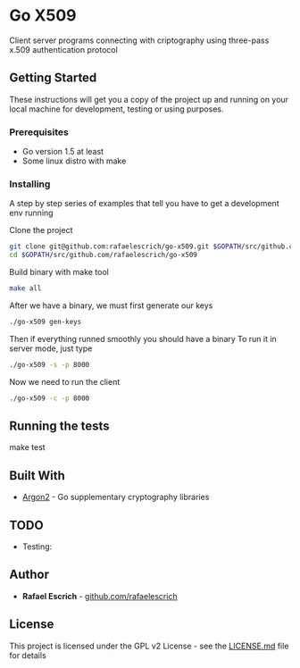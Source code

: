 # Go X509

Client server programs connecting with criptography using three-pass x.509 authentication protocol

## Getting Started

These instructions will get you a copy of the project up and running on your local machine for development, testing or using purposes.

### Prerequisites

* Go version 1.5 at least
* Some linux distro with make

### Installing

A step by step series of examples that tell you have to get a development env running

Clone the project

```bash
git clone git@github.com:rafaelescrich/go-x509.git $GOPATH/src/github.com/rafaelescrich/go-x509
cd $GOPATH/src/github.com/rafaelescrich/go-x509
```

Build binary with make tool

```bash
make all
```

After we have a binary, we must first generate our keys

```bash
./go-x509 gen-keys
```

Then if everything runned smoothly you should have a binary
To run it in server mode, just type

```bash
./go-x509 -s -p 8000
```

Now we need to run the client

```bash
./go-x509 -c -p 8000
```

## Running the tests

make test

## Built With

* [Argon2](https://github.com/golang/crypto/tree/master/argon2) - Go supplementary cryptography libraries

## TODO

* Testing:

## Author

* **Rafael Escrich** - [github.com/rafaelescrich](https://github.com/rafaelescrich)

## License

This project is licensed under the GPL v2 License - see the [LICENSE.md](LICENSE.md) file for details